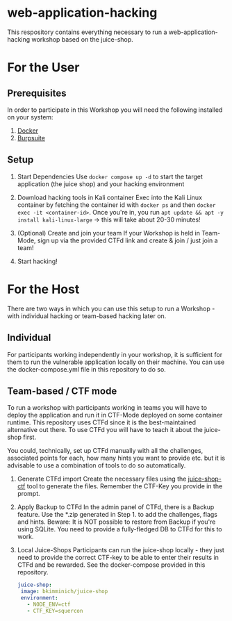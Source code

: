 # web-application-hacking
This respository contains everything necessary to run a web-application-hacking workshop based on the juice-shop. 

# For the User

## Prerequisites
In order to participate in this Workshop you will need the following installed on your system:
1. [Docker](https://www.docker.com/products/docker-desktop/)
2. [Burpsuite](https://portswigger.net/burp/releases/professional-community-2022-3-9?requestededition=community&requestedplatform=)

## Setup
1. Start Dependencies
   Use `docker compose up -d` to start the target application (the juice shop) and your hacking environment
   
2. Download hacking tools in Kali container
   Exec into the Kali Linux container by fetching the container id with `docker ps` and then `docker exec -it <container-id>`.
   Once you're in, you run `apt update && apt -y install kali-linux-large` -> this will take about 20-30 minutes!
   
3. (Optional) Create and join your team
   If your Workshop is held in Team-Mode, sign up via the provided CTFd link and create & join / just join a team!
   
4. Start hacking!

# For the Host
There are two ways in which you can use this setup to run a Workshop - with individual hacking or team-based hacking later on.

## Individual
For participants working independently in your workshop, it is sufficient for them to run the vulnerable application locally on their machine.
You can use the docker-compose.yml file in this repository to do so.

## Team-based / CTF mode
To run a workshop with participants working in teams you will have to deploy the application and run it in CTF-Mode deployed on some container runtime. 
This repository uses CTFd since it is the best-maintained alternative out there. To use CTFd you will have to teach it about the juice-shop first.

You could, technically, set up CTFd manually with all the challenges, associated points for each, how many hints you want to provide etc. but it is advisable
to use a combination of tools to do so automatically.

1. Generate CTFd import 
   Create the necessary files using the [juice-shop-ctf](https://github.com/juice-shop/juice-shop-ctf) tool to generate the files. Remember the CTF-Key
   you provide in the prompt.
   
2. Apply Backup to CTFd
   In the admin panel of CTFd, there is a Backup feature. Use the *.zip generated in Step 1. to add the challenges, flags and hints.
   Beware: It is NOT possible to restore from Backup if you're using SQLite. You need to provide a fully-fledged DB to CTFd for this to work.
   
3. Local Juice-Shops 
   Participants can run the juice-shop locally - they just need to provide the correct CTF-key to be able to enter their results in CTFd and be rewarded.
   See the docker-compose provided in this repository. 
   ```yml
   juice-shop:
    image: bkimminich/juice-shop
    environment:
      - NODE_ENV=ctf
      - CTF_KEY=squercon
   ```
